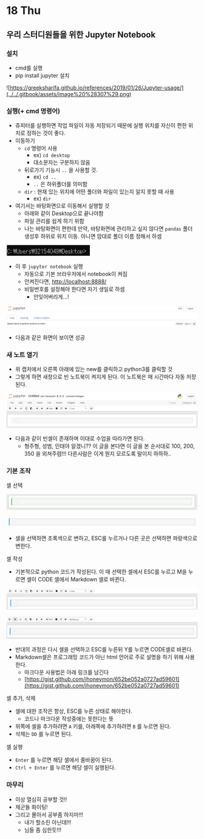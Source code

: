 # 18 Thu

## 우리 스터디원들을 위한 Jupyter Notebook

### 설치

* cmd를 실행
* pip install jupyter 설치

![https://greeksharifa.github.io/references/2019/01/26/Jupyter-usage/](../../.gitbook/assets/image%20%28307%29.png)

### 실행\(+ cmd 명령어\)

* 쥬피터를 실행하면 작업 파일이 자동 저장되기 때문에 실행 위치를 자신이 편한 위치로 정하는 것이 좋다.
* 이동하기
  * `cd` 명령어 사용
    * ex\) `cd desktop`
    * 대소문자는 구분하지 않음
  * 뒤로가기 기능시 `..` 을 사용할 것.
    * ex\) `cd ..`
    * `..` 은 하위폴더를 의미함
  * `dir` : 현재 있는 위치에 어떤 폴더와 파일이 있는지 알지 못할 때 사용
    * ex\) `dir`
* 여기서는 바탕화면으로 이동해서 실행할 것
  * 아래와 같이 Desktop으로 끝나야함
  * 파일 관리를 쉽게 하기 위함
  * 나는 바탕화면이 편한데 만약, 바탕화면에 관리하고 싶지 않다면 `pandas` 폴더 생성후 하위로 위치 이동. 아니면 맘대로 폴더 이름 정해서 하셈 

![](../../.gitbook/assets/image%20%28300%29.png)

* 이 후 `jupyter notebook` 실행
  * 자동으로 기본 브라우저에서 notebook이 켜짐
  * 안켜진다면, [http://localhost:8888/](http://localhost:8888/)
  * 비밀번호를 설정해야 한다면 자기 생일로 하셈
    * 안잊어버리게...!

![](../../.gitbook/assets/image%20%28306%29.png)

* 다음과 같은 화면이 보이면 성공

### 새 노트 열기

* 위 캡처에서 오른쪽 아래에 있는 new를 클릭하고 python3를 클릭할 것
* 그렇게 하면 새창으로 빈 노트북이 켜지게 된다. 이 노트북은 매 시간마다 자동 저장된다.

![](../../.gitbook/assets/image%20%28309%29.png)

* 다음과 같이 빈셀이 존재하며 이대로 수업을 따라가면 된다.
  * 형주형, 성범, 인태야 알겠니?? 이 글을 본다면 이 글을 본 순서대로 100, 200, 350 을 외쳐주렴!!! 다른사람은 이게 뭔지 모르도록 말이지 하하하..

### 기본 조작

셀 선택

![](../../.gitbook/assets/image%20%28299%29.png)

![](../../.gitbook/assets/image%20%28308%29.png)

* 셀을 선택하면 초록색으로 변하고, ESC를 누르거나 다른 곳은 선택하면 파랑색으로 변한다.

셀 작성

* 기본적으로 python 코드가 작성된다. 이 때 선택한 셀에서 ESC를 누르고 M을 누르면 셀이 CODE 셀에서 Markdown 셀로 바뀐다.

![](../../.gitbook/assets/image%20%28303%29.png)

![](../../.gitbook/assets/image%20%28305%29.png)

* 반대의 과정은 다시 셀을 선택하고 ESC를 누른뒤 Y를 누르면 CODE셀로 바뀐다.
* Markdown셀은 프로그래밍 코드가 아닌 html 언어로 주로 설명을 하기 위해 사용한다.
  * 마크다운 사용법은 아래 링크를 남긴다
  * [https://gist.github.com/ihoneymon/652be052a0727ad59601](https://gist.github.com/ihoneymon/652be052a0727ad59601)

셀 추가, 삭제

* 셀에 대한 조작은 항상, ESC를 누른 상태로 해야한다.
  * 코드나 마크다운 작성중에는 못한다는 뜻
* 위쪽에 셀을 추가하려면 `A` 키를, 아래쪽에 추가하려면 `B` 를 누르면 된다.
* 삭제는 `DD` 를 누르면 된다.

셀 실행

* `Enter` 를 누르면 해당 셀에서 줄바꿈이 된다.
* `Ctrl + Enter` 를 누르면 해당 셀이 실행된다.

### 마무리

* 이상 열심히 공부할 것!!
* 제군들 화이팅!
* 그리고 몰아서 공부좀 하지마!!!
  * 내가 할소린 아닌데!!!
  * 님들 좀 심한듯!!!





